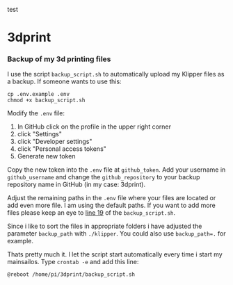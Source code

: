 test
# 3dprint
### Backup of my 3d printing files

I use the script `backup_script.sh` to automatically upload my Klipper files as a backup. If someone wants to use this:

```
cp .env.example .env
chmod +x backup_script.sh
```

Modify the `.env` file:
1. In GitHub click on the profile in the upper right corner
2. click "Settings"
3. click "Developer settings"
4. click "Personal access tokens"
5. Generate new token

Copy the new token into the `.env` file at `github_token`. Add your username in `github_username` and change the `github_repository` to your backup repository name in GitHub (in my case: 3dprint).

Adjust the remaining paths in the `.env` file where your files are located or add even more file. I am using the default paths. If you want to add more files please keep an eye to [line 19](https://github.com/Staubgeborener/3dprint/blob/main/backup_script.sh#L19) of the `backup_script.sh`.

Since i like to sort the files in appropriate folders i have adjusted the parameter `backup_path` with `./klipper`. You could also use `backup_path=.` for example.

Thats pretty much it. I let the script start automatically every time i start my mainsailos. 
Type `crontab -e` and add this line:

`@reboot /home/pi/3dprint/backup_script.sh`
